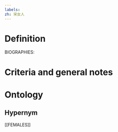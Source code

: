 ```yaml
---
labels: 
zh: 宋女人
---
```


# Definition
BIOGRAPHIES:
# Criteria and general notes
# Ontology

## Hypernym
[[FEMALES]]